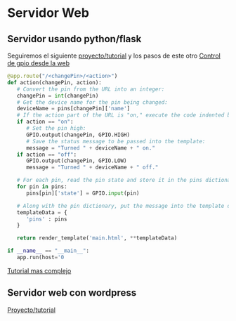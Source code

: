 # Servidor Web



## Servidor usando python/flask

Seguiremos el siguiente [proyecto/tutorial](https://projects.raspberrypi.org/en/projects/python-web-server-with-flask/3) y los pasos de este otro [Control de gpio desde la web](https://randomnerdtutorials.com/raspberry-pi-web-server-using-flask-to-control-gpios/)

```python
@app.route("/<changePin>/<action>")
def action(changePin, action):
   # Convert the pin from the URL into an integer:
   changePin = int(changePin)
   # Get the device name for the pin being changed:
   deviceName = pins[changePin]['name']
   # If the action part of the URL is "on," execute the code indented below:
   if action == "on":
      # Set the pin high:
      GPIO.output(changePin, GPIO.HIGH)
      # Save the status message to be passed into the template:
      message = "Turned " + deviceName + " on."
   if action == "off":
      GPIO.output(changePin, GPIO.LOW)
      message = "Turned " + deviceName + " off."

   # For each pin, read the pin state and store it in the pins dictionary:
   for pin in pins:
      pins[pin]['state'] = GPIO.input(pin)

   # Along with the pin dictionary, put the message into the template data dictionary:
   templateData = {
      'pins' : pins
   }

   return render_template('main.html', **templateData)

if __name__ == "__main__":
   app.run(host='0

```

[Tutorial mas complejo](https://randomnerdtutorials.com/raspberry-pi-publishing-mqtt-messages-to-esp8266/)

## Servidor web con wordpress

[Proyecto/tutorial](https://projects.raspberrypi.org/en/projects/lamp-web-server-with-wordpress)

